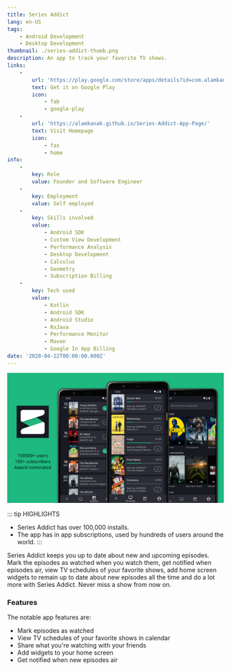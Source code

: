 ```yaml
---
title: Series Addict
lang: en-US
tags:
    - Android Development
    - Desktop Development
thumbnail: ./series-addict-thumb.png
description: An app to track your favorite TV shows.
links:
    -
        url: 'https://play.google.com/store/apps/details?id=com.alamkanak.seriesaddict'
        text: Get it on Google Play
        icon:
            - fab
            - google-play
    -
        url: 'https://alamkanak.github.io/Series-Addict-App-Page/'
        text: Visit Homepage
        icon:
            - fas
            - home
info:
    -
        key: Role
        value: Founder and Software Engineer
    -
        key: Employment
        value: Self employed
    -
        key: Skills involved
        value:
            - Android SDK
            - Custom View Development
            - Performance Analysis
            - Desktop Development
            - Calculus
            - Geometry
            - Subscription Billing
    -
        key: Tech used
        value:
            - Kotlin
            - Android SDK
            - Android Studio
            - RxJava
            - Performance Monitor
            - Maven
            - Google In App Billing
date: '2020-04-22T00:00:00.000Z'
---
```

![Series Addictt](/series-addict.png)

::: tip HIGHLIGHTS
- Series Addict has over 100,000 installs.
- The app has in app subscriptions, used by hundreds of users around the world.
:::

Series Addict keeps you up to date about new and upcoming episodes. Mark the episodes as watched when you watch them, get notified when episodes air, view TV schedules of your favorite shows, add home screen widgets to remain up to date about new episodes all the time and do a lot more with Series Addict. Never miss a show from now on.

### Features
The notable app features are:
- Mark episodes as watched
- View TV schedules of your favorite shows in calendar
- Share what you're watching with your friends
- Add widgets to your home screen
- Get notified when new episodes air
